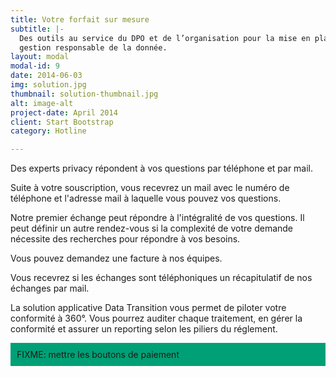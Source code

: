 ```yaml
---
title: Votre forfait sur mesure 
subtitle: |-
  Des outils au service du DPO et de l’organisation pour la mise en place d’une
  gestion responsable de la donnée.
layout: modal
modal-id: 9
date: 2014-06-03
img: solution.jpg
thumbnail: solution-thumbnail.jpg
alt: image-alt
project-date: April 2014
client: Start Bootstrap
category: Hotline

---
```



Des experts privacy répondent à vos questions par téléphone et par mail.

Suite à votre souscription, vous recevrez un mail avec le numéro de téléphone et l'adresse mail à laquelle vous pouvez vos questions.

Notre premier échange peut répondre à l'intégralité de vos questions. Il peut définir un autre rendez-vous si la complexité de votre demande nécessite des recherches pour répondre à vos besoins.

Vous pouvez demandez une facture à nos équipes.

Vous recevrez si les échanges sont téléphoniques un récapitulatif de nos échanges par mail.

La solution applicative Data Transition vous permet de piloter votre
conformité à 360°. Vous pourrez auditer chaque traitement, en gérer la
conformité et assurer un reporting selon les piliers du
réglement.

<p style="background-color: #00A076; padding: 10px; font-family: 'Montserrat', 'Helvetica Neue', Helvetica, Arial, sans-serif'">
FIXME: mettre les boutons de paiement</p>

